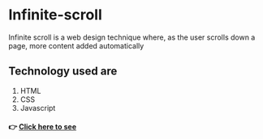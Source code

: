 # Infinite-scroll
Infinite scroll is a web design technique where, as the user scrolls down a page, more content added automatically

## Technology used are
1. HTML
2. CSS
3. Javascript

#### 👉 [ Click here to see](https://infinite-scroll-o2d76hrwe-kapilmogre1998.vercel.app/)
